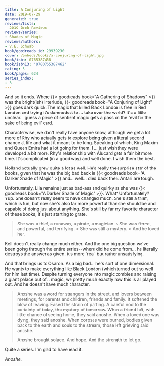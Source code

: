 ```yaml
---
title: A Conjuring of Light
date: 2019-07-29
generated: true
reviews/lists:
- 2019 Book Reviews
reviews/series:
- Shades of Magic
reviews/authors:
- V.E. Schwab
book/goodreads_id: 29939230
cover: /embeds/books/a-conjuring-of-light.jpg
book/isbn: 0765387468
book/isbn13: '9780765387462'
rating: 5
book/pages: 624
series_index:
- 3
---
```

And so it ends. Where {{< goodreads book="A Gathering of Shadows" >}} was the bright(ish) interlude, {{< goodreads book="A Conjuring of Light" >}} goes dark quick. The magic that killed Black London is free in Red London and trying it's damnedest to ... take over the world? It's a little unclear. I guess a piece of sentient magic gets a pass on the 'evil for the sake of being evil' card.  

Characterwise, we don't really have anyone know, although we get a lot more of Rhy who actually gets to explore being given a literal second chance at life and what it means to be king. Speaking of which, King Maxim and Queen Emira had a lot going for them. I ... just wish they were developed a bit more. Rhy's relationship with Alucard gets a fair bit more time. It's complicated (in a good way) and well done. I wish them the best.  

<!--more-->

Holland actually grew quite a lot as well. He's really the surprise star of the books, given that he was the big bad back in {{< goodreads book="A Darker Shade of Magic" >}} and... well... died back then. Antari are tough.  

Unfortunately, Lila remains just as bad-ass and quirky as she was {{< goodreads book="A Darker Shade of Magic" >}}. What? Unfortunately? Yup. She doesn't really seem to have changed much. She's still a thief, which is fun, but now she's also far more powerful than she should be and capable of doing just about anything. She's still by far my favorite character of these books, it's just starting to grate.  

> She was a thief, a runaway, a pirate, a magician.   > She was fierce, and powerful, and terrifying.   > She was still a mystery.   > And he loved her.  

Kell doesn't really change much either. And the one big question we've been going through the entire series--where did he come from... he literally destroys the answer as given. It's more 'real' but rather unsatisfying.  

And that brings us to Osaron. As a big bad... he's sort of one dimensional. He wants to make everything like Black London (which turned out so well for him last time). Despite turning everyone into magic zombies and raising a giant palace out of... magic, we pretty much exactly how this is all played out. And he doesn't have much character.  

> Anoshe was a word for strangers in the street, and lovers between meetings, for parents and children, friends and family. It softened the blow of leaving. Eased the strain of parting. A careful nod to the certainty of today, the mystery of tomorrow. When a friend left, with little chance of seeing home, they said anoshe. When a loved one was dying, they said anoshe. When corpses were burned, bodies given back to the earth and souls to the stream, those left grieving said anoshe.  
>
> Anoshe brought solace. And hope. And the strength to let go.  

Quite a series. I'm glad to have read it.  

_Anoshe._